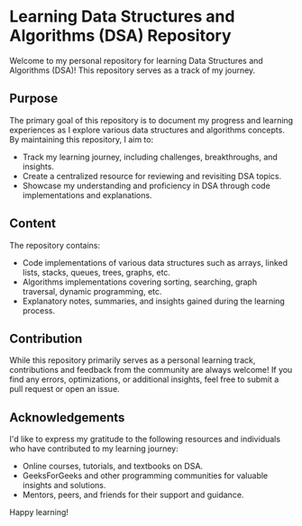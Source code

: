 # Learning Data Structures and Algorithms (DSA) Repository

Welcome to my personal repository for learning Data Structures and Algorithms (DSA)! This repository serves as a track of my journey.

## Purpose
The primary goal of this repository is to document my progress and learning experiences as I explore various data structures and algorithms concepts. By maintaining this repository, I aim to:

- Track my learning journey, including challenges, breakthroughs, and insights.
- Create a centralized resource for reviewing and revisiting DSA topics.
- Showcase my understanding and proficiency in DSA through code implementations and explanations.

## Content
The repository contains:

- Code implementations of various data structures such as arrays, linked lists, stacks, queues, trees, graphs, etc.
- Algorithms implementations covering sorting, searching, graph traversal, dynamic programming, etc.
- Explanatory notes, summaries, and insights gained during the learning process.

## Contribution
While this repository primarily serves as a personal learning track, contributions and feedback from the community are always welcome! If you find any errors, optimizations, or additional insights, feel free to submit a pull request or open an issue.

## Acknowledgements                                                      
I'd like to express my gratitude to the following resources and individuals who have contributed to my learning journey:

- Online courses, tutorials, and textbooks on DSA.
- GeeksForGeeks and other programming communities for valuable insights and solutions.
- Mentors, peers, and friends for their support and guidance.


Happy learning!

